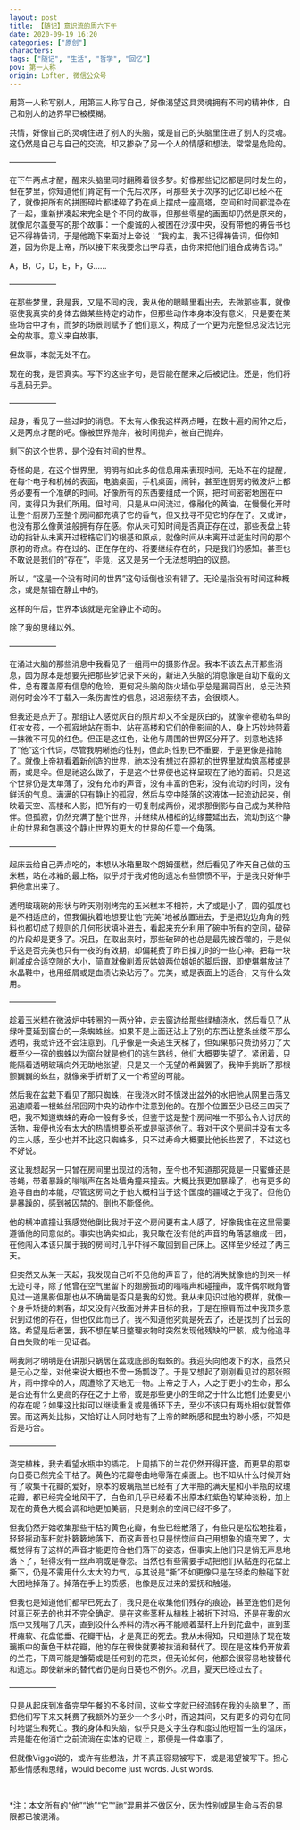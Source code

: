 ```yaml
---
layout: post
title: 【随记】意识流的周六下午
date: 2020-09-19 16:20
categories: ["原创"]
characters: 
tags: ["随记", "生活", "哲学", "回忆"]
pov: 第一人称
origin: Lofter, 微信公众号
---
```


用第一人称写别人，用第三人称写自己，好像渴望这具灵魂拥有不同的精神体，自己和别人的边界早已被模糊。

共情，好像自己的灵魂住进了别人的头脑，或是自己的头脑里住进了别人的灵魂。这仍然是自己与自己的交流，却又掺杂了另一个人的情感和想法。常常是危险的。

——————

在下午两点才醒，醒来头脑里同时翻腾着很多梦。好像那些记忆都是同时发生的，但在梦里，你知道他们肯定有一个先后次序，可那些关于次序的记忆却已经不在了，就像把所有的拼图碎片都揉碎了扔在桌上摆成一座高塔，空间和时间都混杂在了一起，重新拼凑起来完全是个不同的故事，但那些零星的画面却仍然是原来的，就像尼尔盖曼写的那个故事：一个虔诚的人被困在沙漠中央，没有带他的祷告书也记不得祷告词，于是他跪下来面对上帝说：“我的主，我不记得祷告词，但你知道，因为你是上帝，所以接下来我要念出字母表，由你来把他们组合成祷告词。”

A，B，C，D，E，F，G……

——————

在那些梦里，我是我，又是不同的我，我从他的眼睛里看出去，去做那些事，就像驱使我真实的身体去做某些特定的动作，但那些动作本身本没有意义，只是要在某些场合中才有，而梦的场景则赋予了他们意义，构成了一个更为完整但总没法记完全的故事。意义来自故事。

但故事，本就无处不在。

现在的我，是否真实。写下的这些字句，是否能在醒来之后被记住。还是，他们将与乱码无异。

——————

起身，看见了一些过时的消息。不太有人像我这样两点睡，在数十遍的闹钟之后，又是两点才醒的吧。像被世界抛弃，被时间抛弃，被自己抛弃。

剩下的这个世界，是个没有时间的世界。

奇怪的是，在这个世界里，明明有如此多的信息用来表现时间，无处不在的提醒，在每个电子和机械的表面，电脑桌面，手机桌面，闹钟，甚至连厨房的微波炉上都务必要有一个准确的时间。好像所有的东西要组成一个网，把时间密密地圈在中间，变得只为我们所用。但时间，只是从中间流过，像融化的黄油，在慢慢化开时让整个厨房乃至整个房间都充填了它的香气，但又找寻不见它的存在了。又或许，也没有那么像黄油般拥有存在感。你从未可知时间是否真正存在过，那些表盘上转动的指针从未离开过桎梏它们的根基和原点，就像时间从未离开过诞生时间的那个原初的奇点。存在过的、正在存在的、将要继续存在的，只是我们的感知。甚至也不敢说是我们的“存在”，毕竟，这又是另一个无法想明白的议题。

所以，“这是一个没有时间的世界”这句话倒也没有错了。无论是指没有时间这种概念，或是禁锢在静止中的。

这样的午后，世界本该就是完全静止不动的。

除了我的思绪以外。

——————

在涌进大脑的那些消息中我看见了一组雨中的摄影作品。我本不该去点开那些消息，因为原本是想要先把那些梦记录下来的，新进入头脑的消息像是自动下载的文件，总有覆盖原有信息的危险，更何况头脑的防火墙似乎总是漏洞百出，总无法预测何时会冷不丁载入一条伤害性的信息，迟迟萦绕不去，会很烦人。

但我还是点开了。那组让人感觉灰白的照片却又不全是灰白的，就像辛德勒名单的红衣女孩，一个孤寂地站在雨中、站在高楼和它们的倒影间的人，身上巧妙地带着一抹微不可见的红色。但正是这红色，让他与周围的世界区分开了。刻意地选择了“他”这个代词，尽管我明晰她的性别，但此时性别已不重要，于是更像是指祂了。就像上帝初看着新创造的世界，祂本没有想过在原初的世界里就构筑高楼或是雨，或是伞。但是祂这么做了，于是这个世界便也这样呈现在了祂的面前。只是这个世界仍是太单薄了，没有充沛的声音，没有丰富的色彩，没有流动的时间，没有鲜活的气息。满满的只有静止的孤寂，然后与空中降落的这液体一起流动起来，倒映着天空、高楼和人影，把所有的一切复制成两份，渴求那倒影与自己成为某种陪伴。但孤寂，仍然充满了整个世界，并继续从相框的边缘蔓延出去，流动到这个静止的世界和包裹这个静止世界的更大的世界的任意一个角落。

——————

起床去给自己弄点吃的，本想从冰箱里取个朗姆蛋糕，然后看见了昨天自己做的玉米糕，站在冰箱的最上格，似乎对于我对他的遗忘有些愤愤不平，于是我只好伸手把他拿出来了。

透明玻璃碗的形状与昨天刚刚烤完的玉米糕本不相符，大了或是小了，圆的弧度也是不相适应的，但我偏执着地想要让他“完美”地被放置进去，于是把边边角角的残料也都切成了规则的几何形状填补进去，看起来充分利用了碗中所有的空间，破碎的片段却是更多了。况且，在取出来时，那些破碎的也总是最先被吞噬的，于是似乎这是否完美也只有一夜的有效期，却偏耗费了昨日操刀时的一些心神。把每一块削减成合适空隙的大小，简直就像削着灰姑娘两位姐姐的脚后跟，即使堪堪放进了水晶鞋中，也用细屑或是血渍沾染玷污了。完美，或是表面上的适合，又有什么效用。

——————

趁着玉米糕在微波炉中转圈的一两分钟，走去窗边给那些绿植浇水，然后看见了从绿叶蔓延到窗台的一条蜘蛛丝。如果不是上面还沾上了别的东西让整条丝缕不那么透明，我或许还不会注意到。几乎像是一条逃生天梯了，但如果那只费劲努力了大概至少一宿的蜘蛛以为窗台就是他们的逃生路线，他们大概要失望了。紧闭着，只能隔着透明玻璃向外无助地张望，只是又一个无望的希冀罢了。我伸手挑断了那根颤巍巍的蛛丝，就像亲手折断了又一个希望的可能。

然后我在盆栽下看见了那只蜘蛛，在我浇水时不慎泼出盆外的水把他从网里击落又迅速顺着一根蛛丝吊回网中央的动作中注意到他的。在那个位置至少已经三四天了吧，我不知道蜘蛛的寿命一般有多长，但鉴于这是整个房间唯一不那么令人讨厌的活物，我便也没有太大的热情想要杀死或是驱逐他了。我对于这个房间并没有太多的主人感，至少也并不比这只蜘蛛多，只不过寿命大概要比他长些罢了，不过这也不好说。

这让我想起另一只曾在房间里出现过的活物，至今也不知道那究竟是一只蜜蜂还是苍蝇，带着暴躁的嗡嗡声在各处墙角撞来撞去。大概比我更加暴躁了，也有更多的追寻自由的本能，尽管这房间之于他大概相当于这个国度的疆域之于我了。但他仍是暴躁的，感到被囚禁的。倒也不能怪他。

他的横冲直撞让我感觉他倒比我对于这个房间更有主人感了，好像我住在这里需要遵循他的同意似的。事实也确实如此，我只敢在没有他的声音的角落瑟缩成一团，在他闯入本该只属于我的房间时几乎吓得不敢回到自己床上。这样至少经过了两三天。

但突然又从某一天起，我发现自己听不见他的声音了，他的消失就像他的到来一样无迹可寻，除了他曾在空气里留下的翅膀振动的嗡嗡声和碰撞声，或许偶尔眼角瞥见过一道黑影但那也从不确凿是否只是我的幻觉。我从未见识过他的模样，就像一个身手矫捷的刺客，却又没有兴致面对并非目标的我，于是在擦肩而过中我顶多意识到过他的存在，但也仅此而已了。我不知道他究竟是死去了，还是找到了出去的路。希望是后者罢，我不想在某日整理衣物时突然发现他残缺的尸骸，成为他追寻自由失败的唯一见证者。

啊我刚才明明是在讲那只蜗居在盆栽底部的蜘蛛的。我迎头向他泼下的水，虽然只是无心之举，对他来说大概也不啻一场瓢泼了。于是又想起了刚刚看见过的那张照片，雨中撑伞的人，周遭除了天地无一物。上帝之于人，人之于更小的生命，那么是否还有什么更高的存在之于上帝，或是那些更小的生命之于什么比他们还要更小的存在呢？如果这比拟可以继续重复或是循环下去，至少不该只有两处相似就暂停罢。而这两处比拟，又恰好让人同时地有了上帝的睥睨感和昆虫的渺小感，不知是否是巧合。

——————

浇完植株，我去看望水瓶中的插花。上周插下的兰花仍然开得旺盛，而更早的那束向日葵已然完全干枯了。黄色的花瓣卷曲地零落在桌面上。也不知从什么时候开始有了收集干花瓣的爱好，原本的玻璃瓶里已经有了大半瓶的满天星和小半瓶的玫瑰花瓣，都已经完全地风干了，白色和几乎已经看不出原本红紫色的某种淡粉，加上现在的黄色大概会调和地更加美丽，只是剩余的空间已经不多了。

但我仍然开始收集那些干枯的黄色花瓣，有些已经散落了，有些只是松松地挂着，轻轻摇动茎秆就扑簌簌地落下，而这声音也只是恍惚间自己用想象的填充罢了，大概觉得有了这样的声音才能更符合他们落下的姿态，但事实上他们只是悄无声息地落下了，轻得没有一丝声响或是眷恋。当然也有些需要手动把他们从黏连的花盘上撕下，仍是不需用什么太大的力气，与其说是“撕”不如更像只是在轻柔的触碰下就大团地掉落了。掉落在手上的质感，也像是反过来的爱抚和触碰。

但我也是知道他们都早已死去了，我只是在收集他们残存的痕迹，甚至连他们是何时真正死去的也并不完全确定。是在这些茎秆从植株上被折下时吗，还是在我的水瓶中又残喘了几天，直到没什么养料的清水再不能顺着茎秆上升到花盘中，直到茎秆瘫软、花盘低垂、花瓣干枯，才是真正的死去。我从未得知，只知道除了现在玻璃瓶中的黄色干枯花瓣，他的存在很快就要被抹消和替代了。现在是这株仍开放着的兰花，下周可能是雏菊或是任何别的花束，但无论如何，他都会很容易地被替代和遗忘。即使新来的替代者仍是向日葵也不例外。况且，夏天已经过去了。

——————

只是从起床到准备完早午餐的不多时间，这些文字就已经流转在我的头脑里了，而把他们写下来又耗费了我额外的至少一个多小时，而这其间，又有更多的词句在同时地诞生和死亡。我的身体和头脑，似乎只是文字生存和度过他短暂一生的温床，若是能在他消亡之前流淌在实体的记载上，那便是一件幸事了。

但就像Viggo说的，或许有些想法，并不真正容易被写下，或是渴望被写下。担心那些情感和思绪，would become just words. Just words.

<br>

\*注：本文所有的“他”“她”“它”“祂”混用并不做区分，因为性别或是生命与否的界限都已被混淆。

